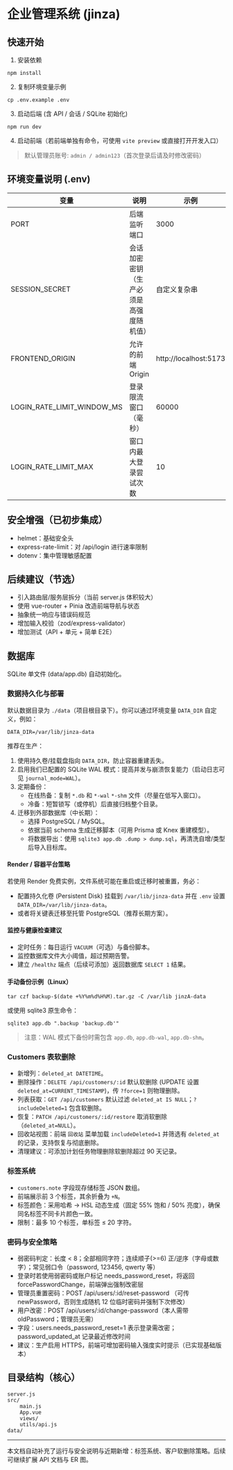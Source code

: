 # 企业管理系统 (jinza)

## 快速开始

1. 安装依赖
```
npm install
```
2. 复制环境变量示例
```
cp .env.example .env
```
3. 启动后端 (含 API / 会话 / SQLite 初始化)
```
npm run dev
```
4. 启动前端（若前端单独有命令，可使用 `vite preview` 或直接打开开发入口）

> 默认管理员账号: `admin / admin123`（首次登录后请及时修改密码）

## 环境变量说明 (.env)
| 变量 | 说明 | 示例 |
| ---- | ---- | ---- |
| PORT | 后端监听端口 | 3000 |
| SESSION_SECRET | 会话加密密钥（生产必须是高强度随机值） | 自定义复杂串 |
| FRONTEND_ORIGIN | 允许的前端 Origin | http://localhost:5173 |
| LOGIN_RATE_LIMIT_WINDOW_MS | 登录限流窗口（毫秒） | 60000 |
| LOGIN_RATE_LIMIT_MAX | 窗口内最大登录尝试次数 | 10 |

## 安全增强（已初步集成）
- helmet：基础安全头
- express-rate-limit：对 /api/login 进行速率限制
- dotenv：集中管理敏感配置

## 后续建议（节选）
- 引入路由层/服务层拆分（当前 server.js 体积较大）
- 使用 vue-router + Pinia 改造前端导航与状态
- 抽象统一响应与错误码规范
- 增加输入校验（zod/express-validator）
- 增加测试（API + 单元 + 简单 E2E）

## 数据库
SQLite 单文件 (data/app.db) 自动初始化。

### 数据持久化与部署
默认数据目录为 `./data`（项目根目录下）。你可以通过环境变量 `DATA_DIR` 自定义，例如：

```
DATA_DIR=/var/lib/jinza-data
```

推荐在生产：
1. 使用持久卷/挂载盘指向 `DATA_DIR`，防止容器重建丢失。
2. 启用我们已配置的 SQLite WAL 模式：提高并发与崩溃恢复能力（启动日志可见 `journal_mode=WAL`）。
3. 定期备份：
	- 在线热备：复制 `*.db` 和 `*-wal` `*-shm` 文件（尽量在低写入窗口）。
	- 冷备：短暂锁写（或停机）后直接归档整个目录。
4. 迁移到外部数据库（中长期）：
	- 选择 PostgreSQL / MySQL。
	- 依据当前 schema 生成迁移脚本（可用 Prisma 或 Knex 重建模型）。
	- 将数据导出：使用 `sqlite3 app.db .dump > dump.sql`，再清洗自增/类型后导入目标库。

#### Render / 容器平台策略
若使用 Render 免费实例，文件系统可能在重启或迁移时被重置，务必：
- 配置持久化卷 (Persistent Disk) 挂载到 `/var/lib/jinza-data` 并在 `.env` 设置 `DATA_DIR=/var/lib/jinza-data`。
- 或者将关键表迁移至托管 PostgreSQL（推荐长期方案）。

#### 监控与健康检查建议
- 定时任务：每日运行 `VACUUM`（可选）与备份脚本。
- 监控数据库文件大小阈值，超过预期告警。
- 建立 `/healthz` 端点（后续可添加）返回数据库 `SELECT 1` 结果。

#### 手动备份示例（Linux）
```
tar czf backup-$(date +%Y%m%d%H%M).tar.gz -C /var/lib jinzA-data
``` 
或使用 sqlite3 原生命令：
```
sqlite3 app.db ".backup 'backup.db'"
```

> 注意：WAL 模式下备份时需包含 `app.db`, `app.db-wal`, `app.db-shm`。

### Customers 表软删除
- 新增列：`deleted_at DATETIME`。
- 删除操作：`DELETE /api/customers/:id` 默认软删除 (UPDATE 设置 `deleted_at=CURRENT_TIMESTAMP`)，传 `?force=1` 则物理删除。
- 列表获取：`GET /api/customers` 默认过滤 `deleted_at IS NULL`；`?includeDeleted=1` 包含软删除。
- 恢复：`PATCH /api/customers/:id/restore` 取消软删除（`deleted_at=NULL`）。
- 回收站视图：前端 `回收站` 菜单加载 `includeDeleted=1` 并筛选有 `deleted_at` 的记录，支持恢复与彻底删除。
- 清理建议：可添加计划任务物理删除软删除超过 90 天记录。

### 标签系统
- `customers.note` 字段现存储标签 JSON 数组。
- 前端展示前 3 个标签，其余折叠为 `+N`。
- 标签颜色：采用哈希 → HSL 动态生成（固定 55% 饱和 / 50% 亮度），确保同名标签不同卡片颜色一致。
- 限制：最多 10 个标签，单标签 ≤ 20 字符。

### 密码与安全策略
- 弱密码判定：长度 < 8；全部相同字符；连续顺子(>=6) 正/逆序（字母或数字）；常见弱口令（password, 123456, qwerty 等）
- 登录时若使用弱密码或账户标记 needs_password_reset，将返回 forcePasswordChange，前端弹出强制改密层
- 管理员重置密码：POST /api/users/:id/reset-password （可传 newPassword，否则生成随机 12 位临时密码并强制下次修改）
- 用户改密：POST /api/users/:id/change-password（本人需带 oldPassword；管理员无需）
- 字段：users.needs_password_reset=1 表示登录需改密；password_updated_at 记录最近修改时间
- 建议：生产启用 HTTPS，前端可增加密码输入强度实时提示（已实现基础版本）

## 目录结构（核心）
```
server.js
src/
	main.js
	App.vue
	views/
	utils/api.js
data/
```

---
本文档自动补充了运行与安全说明与近期新增：标签系统、客户软删除策略。后续可继续扩展 API 文档与 ER 图。